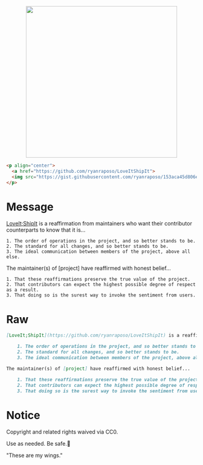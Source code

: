 <p align="center">
  <a href="https://github.com/ryanraposo/LoveItShipIt">
  <img src="https://gist.githubusercontent.com/ryanraposo/153aca45d806ec017633412cdbb4864a/raw/91b124c7920d33721b39737ebea0f85c7b6ce2c0/loveitshipit.svg" width="400">
</p>

```html
<p align="center">
  <a href="https://github.com/ryanraposo/LoveItShipIt">
  <img src="https://gist.githubusercontent.com/ryanraposo/153aca45d806ec017633412cdbb4864a/raw/91b124c7920d33721b39737ebea0f85c7b6ce2c0/loveitshipit.svg" width="400">
</p>
```

# Message

[LoveIt;ShipIt](https://github.com/ryanraposo/LoveItShipIt) is a reaffirmation from maintainers who want their contributor counterparts to know that it is...

    1. The order of operations in the project, and so better stands to be.
    2. The standard for all changes, and so better stands to be.
    3. The ideal communication between members of the project, above all else.

The maintainer(s) of [project] have reaffirmed with honest belief...

    1. That these reaffirmations preserve the true value of the project.
    2. That contributors can expect the highest possible degree of respect as a result.
    3. That doing so is the surest way to invoke the sentiment from users.

# Raw

```markdown
[LoveIt;ShipIt](https://github.com/ryanraposo/LoveItShipIt) is a reaffirmation from maintainers who want their contributor counterparts to know that it is...

    1. The order of operations in the project, and so better stands to be.
    2. The standard for all changes, and so better stands to be.
    3. The ideal communication between members of the project, above all else.

The maintainer(s) of [project] have reaffirmed with honest belief...

    1. That these reaffirmations preserve the true value of the project.
    2. That contributors can expect the highest possible degree of respect as a result.
    3. That doing so is the surest way to invoke the sentiment from users.
```

# Notice

Copyright and related rights waived via CC0.

Use as needed. Be safe.🧡

"These are my wings."
